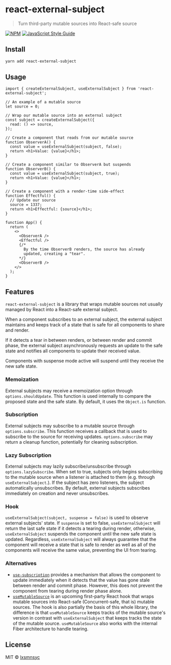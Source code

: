 # react-external-subject

> Turn third-party mutable sources into React-safe source

[![NPM](https://img.shields.io/npm/v/react-external-subject.svg)](https://www.npmjs.com/package/react-external-subject) [![JavaScript Style Guide](https://badgen.net/badge/code%20style/airbnb/ff5a5f?icon=airbnb)](https://github.com/airbnb/javascript)

## Install

```bash
yarn add react-external-subject
```

## Usage

```tsx
import { createExternalSubject, useExternalSubject } from 'react-external-subject';

// An example of a mutable source
let source = 0;

// Wrap our mutable source into an external subject
const subject = createExternalSubject({
  read: () => source,
});

// Create a component that reads from our mutable source
function ObserverA() {
  const value = useExternalSubject(subject, false);
  return <h1>Value: {value}</h1>;
}

// Create a component similar to ObserverA but suspends
function ObserverB() {
  const value = useExternalSubject(subject, true);
  return <h1>Value: {value}</h1>;
}

// Create a component with a render-time side-effect
function Effectful() {
  // Update our source
  source = 1337;
  return <h1>Effectful: {source}</h1>;
}

function App() {
  return (
    <>
      <ObserverA />
      <Effectful />
      {/*
        By the time ObserverB renders, the source has already 
        updated, creating a "tear".
      */}
      <ObserverB />
    </>
  );
}
```

## Features

`react-external-subject` is a library that wraps mutable sources not usually managed by React into a React-safe external subject.

When a component subscribes to an external subject, the external subject maintains and keeps track of a state that is safe for all components to share and render.

If it detects a tear in between renders, or between render and commit phase, the external subject asynchronously requests an update to the safe state and notifies all components to update their received value.

Components with suspense mode active will suspend until they receive the new safe state.

### Memoization

External subjects may receive a memoization option through `options.shouldUpdate`. This function is used internally to compare the proposed state and the safe state. By default, it uses the `Object.is` function.

### Subscription

External subjects may subscribe to a mutable source through `options.subscribe`. This function receives a callback that is used to subscribe to the source for receiving updates. `options.subscribe` may return a cleanup function, potentially for cleaning subscription.

### Lazy Subscription

External subjects may lazily subscribe/unsubscribe through `options.lazySubscribe`. When set to true, subjects only begins subscribing to the mutable source when a listener is attached to them (e.g. through `useExternalSubject`.). If the subject has zero listeners, the subject automatically unsubscribes. By default, external subjects subscribes immediately on creation and never unsubscribes.

### Hook

`useExternalSubject(subject, suspense = false)` is used to observe external subjects' state. If `suspense` is set to false, `useExternalSubject` will return the last safe state if it detects a tearing during render, otherwise, `useExternalSubject` suspends the component until the new safe state is updated. Regardless, `useExternalSubject` will always guarantee that the component will receive a state that is safe to render as well as all of the components will receive the same value, preventing the UI from tearing.

### Alternatives

- [`use-subscription`](https://www.npmjs.com/package/use-subscription) provides a mechanism that allows the component to update immediately when it detects that the value has gone stale between render and commit phase. However, this does not prevent the component from tearing during render phase alone.
- [`useMutableSource`](https://github.com/reactjs/rfcs/blob/master/text/0147-use-mutable-source.md) is an upcoming first-party React hook that wraps mutable sources into React-safe (Concurrent-safe, that is) mutable sources. The hook is also partially the basis of this whole library, the difference is that `useMutableSource` keeps tracks of the mutable source's version in contrast with `useExternalSubject` that keeps tracks the state of the mutable source. `useMutableSource` also works with the internal Fiber architecture to handle tearing.

## License

MIT © [lxsmnsyc](https://github.com/lxsmnsyc)